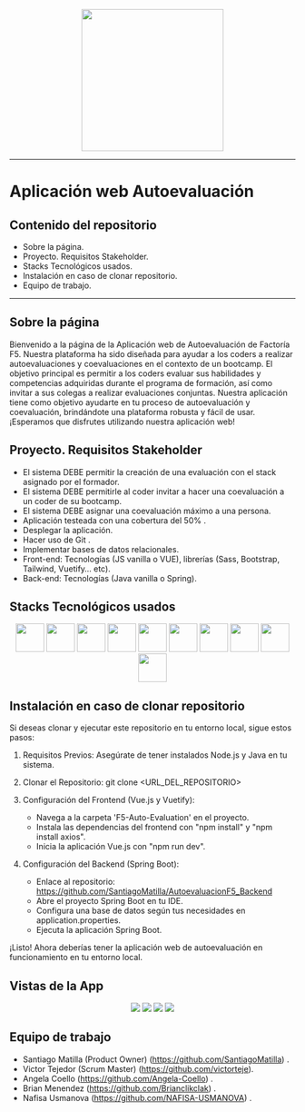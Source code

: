 <p align="center"> 
<img src="https://cdn.domestika.org/c_fill,dpr_auto,t_base_params.format_jpg/v1597739395/job-covers/000/080/184/80184-original.png?1597739395"  height="250">
</p>

---
# Aplicación web Autoevaluación

## Contenido del repositorio

* Sobre la página.
* Proyecto. Requisitos Stakeholder.
* Stacks Tecnológicos usados.
* Instalación en caso de clonar repositorio.
* Equipo de trabajo.

---

## Sobre la página

Bienvenido a la página de la Aplicación web de Autoevaluación de Factoría F5. Nuestra plataforma ha sido diseñada para ayudar a los coders a realizar autoevaluaciones y coevaluaciones en el contexto de un bootcamp. El objetivo principal es permitir a los coders evaluar sus habilidades y competencias adquiridas durante el programa de formación, así como invitar a sus colegas a realizar evaluaciones conjuntas.
Nuestra aplicación tiene como objetivo ayudarte en tu proceso de autoevaluación y coevaluación, brindándote una plataforma robusta y fácil de usar. ¡Esperamos que disfrutes utilizando nuestra aplicación web!


## Proyecto. Requisitos Stakeholder

* El sistema DEBE permitir la creación de una evaluación con el stack asignado por el
  formador.
* El sistema DEBE permitirle al coder invitar a hacer una coevaluación a un coder de
  su bootcamp.  
* El sistema DEBE asignar una coevaluación máximo a una persona.
* Aplicación testeada con una cobertura del 50% .
* Desplegar la aplicación.
* Hacer uso de Git .
* Implementar bases de datos relacionales.
* Front-end: Tecnologías (JS vanilla o VUE), librerías (Sass, Bootstrap, Tailwind,
  Vuetify… etc).
* Back-end: Tecnologías (Java vanilla o Spring).

## Stacks Tecnológicos usados

<p align="center">
  
<img src="https://cdn.svgporn.com/logos/vue.svg" width="50" height="50">
<img src="https://cdn.svgporn.com/logos/vuetifyjs.svg" width="50" height="50">
<img src="https://cdn.svgporn.com/logos/javascript.svg" width="50" height="50">
<img src="https://cdn.svgporn.com/logos/java.svg" width="50" height="50">
<img src="https://cdn.svgporn.com/logos/mysql.svg" width="50" height="50">
<img src="https://cdn.svgporn.com/logos/figma.svg" width="50" height="50">
<img src="https://cdn.svgporn.com/logos/github-icon.svg" width="50" height="50">
<img src="https://cdn.svgporn.com/logos/visual-studio-code.svg" width="50" height="50">
<img src="https://cdn.svgporn.com/logos/intellij-idea.svg" width="50" height="50">
<img src="https://res.cloudinary.com/startup-grind/image/upload/c_fill,dpr_2.0,f_auto,g_center,h_1080,q_100,w_1080/v1/gcs/platform-data-dsc/events/spring-boot-1_5zDxm9B.jpg" width="50" height="50">
  
</p>


## Instalación en caso de clonar repositorio

Si deseas clonar y ejecutar este repositorio en tu entorno local, sigue estos pasos:

1. Requisitos Previos: Asegúrate de tener instalados Node.js y Java en tu sistema.

2. Clonar el Repositorio: git clone <URL_DEL_REPOSITORIO>

3. Configuración del Frontend (Vue.js y Vuetify):
   * Navega a la carpeta 'F5-Auto-Evaluation' en el proyecto.
   * Instala las dependencias del frontend con "npm install" y "npm install axios".
   * Inicia la aplicación Vue.js con "npm run dev".

4. Configuración del Backend (Spring Boot):
    * Enlace al repositorio: https://github.com/SantiagoMatilla/AutoevaluacionF5_Backend
    * Abre el proyecto Spring Boot en tu IDE.
    * Configura una base de datos según tus necesidades en application.properties.
    * Ejecuta la aplicación Spring Boot.

¡Listo! Ahora deberías tener la aplicación web de autoevaluación en funcionamiento en tu entorno local.

## Vistas de la App

<p align="center">

<img src="https://i.imgur.com/Oz2wpru.png">
<img src="https://i.imgur.com/qifC36M.png">
<img src="https://i.imgur.com/jgSitDX.png">
<img src="https://i.imgur.com/iMu9NvY.png">

## Equipo de trabajo

* Santiago Matilla (Product Owner) (https://github.com/SantiagoMatilla) .
* Victor Tejedor (Scrum Master) (https://github.com/victorteje).
* Angela Coello (https://github.com/Angela-Coello) .
* Brian Menendez (https://github.com/Brianclikclak) .
* Nafisa Usmanova (https://github.com/NAFISA-USMANOVA) .
